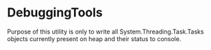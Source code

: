 # DebuggingTools

Purpose of this utility is only to write all System.Threading.Task.Tasks objects currently present on heap and their status to console.
